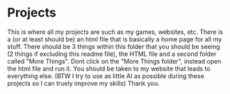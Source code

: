 # Projects
This is where all my projects are such as my games, websites, etc. There is a (or at least should be) an html file that is basically a home page for all my stuff.
There should be 3 things within this folder that you should be seeing (2 things if excluding this readme file), the HTML file and a second folder called "More Things".
Dont click on the "More Things folder", instead open the html file and run it.
You should be taken to my website that leads to everything else.
(BTW I try to use as little AI as possible during these projects so I can truely improve my skills)
Thank you.
